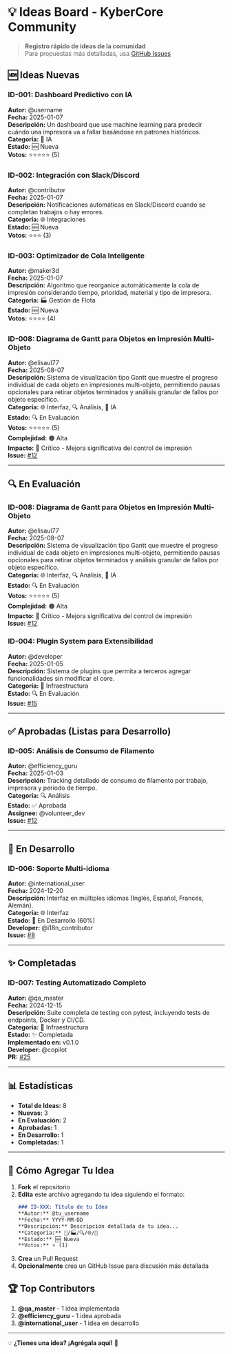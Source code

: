 # 💡 Ideas Board - KyberCore Community

> **Registro rápido de ideas de la comunidad**  
> Para propuestas más detalladas, usa [GitHub Issues](https://github.com/elisaul77/kybercore/issues)

## 🆕 Ideas Nuevas

### ID-001: Dashboard Predictivo con IA
**Autor:** @username  
**Fecha:** 2025-01-07  
**Descripción:** Un dashboard que use machine learning para predecir cuándo una impresora va a fallar basándose en patrones históricos.  
**Categoría:** 🤖 IA  
**Estado:** 🆕 Nueva  
**Votos:** ⭐⭐⭐⭐⭐ (5)

### ID-002: Integración con Slack/Discord
**Autor:** @contributor  
**Fecha:** 2025-01-07  
**Descripción:** Notificaciones automáticas en Slack/Discord cuando se completan trabajos o hay errores.  
**Categoría:** 🌐 Integraciones  
**Estado:** 🆕 Nueva  
**Votos:** ⭐⭐⭐ (3)

### ID-003: Optimizador de Cola Inteligente
**Autor:** @maker3d  
**Fecha:** 2025-01-07  
**Descripción:** Algoritmo que reorganice automáticamente la cola de impresión considerando tiempo, prioridad, material y tipo de impresora.  
**Categoría:** 🏭 Gestión de Flota  
**Estado:** 🆕 Nueva  
**Votos:** ⭐⭐⭐⭐ (4)

### ID-008: Diagrama de Gantt para Objetos en Impresión Multi-Objeto
**Autor:** @elisaul77  
**Fecha:** 2025-08-07  
**Descripción:** Sistema de visualización tipo Gantt que muestre el progreso individual de cada objeto en impresiones multi-objeto, permitiendo pausas opcionales para retirar objetos terminados y análisis granular de fallos por objeto específico.  
**Categoría:** 🌐 Interfaz, 🔍 Análisis, 🤖 IA  
**Estado:** 🔍 En Evaluación  
**Votos:** ⭐⭐⭐⭐⭐ (5)  
**Complejidad:** 🟠 Alta  
**Impacto:** 🌟 Crítico - Mejora significativa del control de impresión  
**Issue:** [#12](https://github.com/elisaul77/kybercore/issues/12)

---

## 🔍 En Evaluación

### ID-008: Diagrama de Gantt para Objetos en Impresión Multi-Objeto
**Autor:** @elisaul77  
**Fecha:** 2025-08-07  
**Descripción:** Sistema de visualización tipo Gantt que muestre el progreso individual de cada objeto en impresiones multi-objeto, permitiendo pausas opcionales para retirar objetos terminados y análisis granular de fallos por objeto específico.  
**Categoría:** 🌐 Interfaz, 🔍 Análisis, 🤖 IA  
**Estado:** 🔍 En Evaluación  
**Votos:** ⭐⭐⭐⭐⭐ (5)  
**Complejidad:** 🟠 Alta  
**Impacto:** 🌟 Crítico - Mejora significativa del control de impresión  
**Issue:** [#12](https://github.com/elisaul77/kybercore/issues/12)

### ID-004: Plugin System para Extensibilidad
**Autor:** @developer  
**Fecha:** 2025-01-05  
**Descripción:** Sistema de plugins que permita a terceros agregar funcionalidades sin modificar el core.  
**Categoría:** 🔧 Infraestructura  
**Estado:** 🔍 En Evaluación  
**Issue:** [#15](https://github.com/elisaul77/kybercore/issues/15)

---

## ✅ Aprobadas (Listas para Desarrollo)

### ID-005: Análisis de Consumo de Filamento
**Autor:** @efficiency_guru  
**Fecha:** 2025-01-03  
**Descripción:** Tracking detallado de consumo de filamento por trabajo, impresora y periodo de tiempo.  
**Categoría:** 🔍 Análisis  
**Estado:** ✅ Aprobada  
**Assignee:** @volunteer_dev  
**Issue:** [#12](https://github.com/elisaul77/kybercore/issues/12)

---

## 🚧 En Desarrollo

### ID-006: Soporte Multi-idioma
**Autor:** @international_user  
**Fecha:** 2024-12-20  
**Descripción:** Interfaz en múltiples idiomas (Inglés, Español, Francés, Alemán).  
**Categoría:** 🌐 Interfaz  
**Estado:** 🚧 En Desarrollo (60%)  
**Developer:** @i18n_contributor  
**Issue:** [#8](https://github.com/elisaul77/kybercore/issues/8)

---

## ✨ Completadas

### ID-007: Testing Automatizado Completo
**Autor:** @qa_master  
**Fecha:** 2024-12-15  
**Descripción:** Suite completa de testing con pytest, incluyendo tests de endpoints, Docker y CI/CD.  
**Categoría:** 🔧 Infraestructura  
**Estado:** ✨ Completada  
**Implementado en:** v0.1.0  
**Developer:** @copilot  
**PR:** [#25](https://github.com/elisaul77/kybercore/pull/25)

---

## 📊 Estadísticas

- **Total de Ideas:** 8
- **Nuevas:** 3
- **En Evaluación:** 2  
- **Aprobadas:** 1
- **En Desarrollo:** 1
- **Completadas:** 1

---

## 🎯 Cómo Agregar Tu Idea

1. **Fork** el repositorio
2. **Edita** este archivo agregando tu idea siguiendo el formato:
   ```markdown
   ### ID-XXX: Título de tu Idea
   **Autor:** @tu_username  
   **Fecha:** YYYY-MM-DD  
   **Descripción:** Descripción detallada de tu idea...  
   **Categoría:** 🤖/🏭/🔍/🌐/🔧  
   **Estado:** 🆕 Nueva  
   **Votos:** ⭐ (1)
   ```
3. **Crea** un Pull Request
4. **Opcionalmente** crea un GitHub Issue para discusión más detallada

## 🏆 Top Contributors

1. **@qa_master** - 1 idea implementada
2. **@efficiency_guru** - 1 idea aprobada  
3. **@international_user** - 1 idea en desarrollo

---

💡 **¿Tienes una idea? ¡Agrégala aquí!** 🚀
